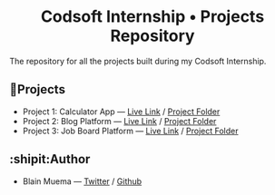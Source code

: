 <div align="center">
  
# Codsoft Internship &#x2022; Projects Repository

</div>

The repository for all the projects built during my Codsoft Internship.

## 🔣Projects

- Project 1: Calculator App &mdash; [Live Link](https://codsoft-calculator-blain.vercel.app/) / [Project Folder](https://github.com/octocatblain/codsoft/tree/main/calculator)
- Project 2: Blog Platform &mdash; [Live Link](blog-platform-blain.vercel.app) / [Project Folder](https://github.com/octocatblain/codsoft/tree/main/blog-platform)
- Project 3: Job Board Platform &mdash; [Live Link](https://jobsearch-seven.vercel.app/) / [Project Folder](https://github.com/octocatblain/codsoft/tree/main/jobsearch)


## :shipit:Author

- Blain Muema &mdash; [Twitter](https://twitter.com/octocatblain) / [Github](https://github.com/octocatblain)
